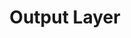 ---
title: "Output Layer"

categories: ['']

tags: ['Output', 'Layer']

arwords: 'طبقات الخرج'

arexps: []

enwords: ['Output Layer']

enexps: []

arlexicons: 'ط'

enlexicons: 'O'

authors: ['Ruqayya Roshdy']

translators: ['']

citations: 'تطبيقات الذكاء الاصطناعي في خدمة اللغة العربية'

sources: 'مركز الملك عبدالله بن عبدالعزيز الدولي لخدمة اللغة العربية'

word: "true"

slug: ""
---